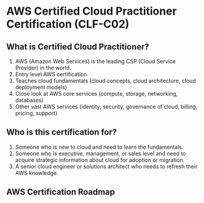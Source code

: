 # AWS Certified Cloud Practitioner Certification (CLF-C02)

## What is Certified Cloud Practitioner?

1. AWS (Amazon Web Services) is the leading CSP (Cloud Service Provider) in the world.
2. Entry level AWS certification.
3. Teaches cloud fundamentals (cloud concepts, cloud architecture, cloud deployment models)
4. Close look at AWS core services (compute, storage, networking, databases)
5. Other vast AWS services (identity, security, governance of cloud, billing, pricing, support)

## Who is this certification for?

1. Someone who is new to cloud and need to learn the fundamentals.
2. Someone who is executive, management, or sales level and need to acquire strategic information about cloud for adoption or migration.
3. A senior cloud engineer or solutions architect who needs to refresh their AWS knowledge.

## AWS Certification Roadmap